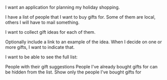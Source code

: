 I want an application for planning my holiday shopping.

I have a list of people that I want to buy gifts for. Some of them are local, others I will have to mail something.

I want to collect gift ideas for each of them.

Optionally include a link to an example of the idea.
When I decide on one or more gifts, I want to indicate that.

I want to be able to see the full list:

People with their gift suggestions
People I've already bought gifts for can be hidden from the list.
Show only the people I've bought gifts for